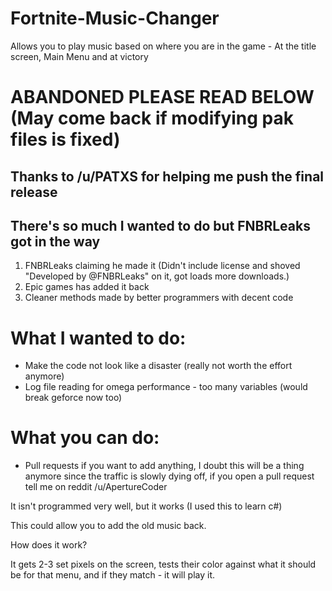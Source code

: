 # Fortnite-Music-Changer
Allows you to play music based on where you are in the game - At the title screen, Main Menu and at victory

# ABANDONED PLEASE READ BELOW (May come back if modifying pak files is fixed)
## Thanks to /u/PATXS for helping me push the final release
## There's so much I wanted to do but FNBRLeaks got in the way
1. FNBRLeaks claiming he made it (Didn't include license and shoved "Developed by @FNBRLeaks" on it, got loads more downloads.)
2. Epic games has added it back
3. Cleaner methods made by better programmers with decent code

# What I wanted to do:
* Make the code not look like a disaster (really not worth the effort anymore)
* Log file reading for omega performance - too many variables (would break geforce now too)

# What you can do:
* Pull requests if you want to add anything, I doubt this will be a thing anymore since the traffic is slowly dying off, if you open a pull request tell me on reddit /u/ApertureCoder


It isn't programmed very well, but it works (I used this to learn c#)

This could allow you to add the old music back.

How does it work?

It gets 2-3 set pixels on the screen, tests their color against what it should be for that menu, and if they match - it will play it.
